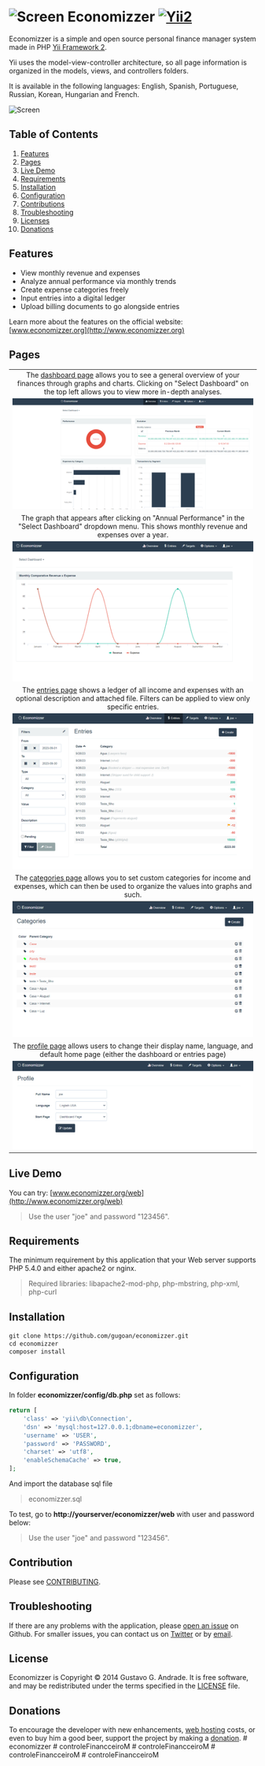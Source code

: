 ![Screen](https://raw.github.com/gugoan/economizzer/master/web/images/favicon-32x32.png) Economizzer
[![Yii2](https://img.shields.io/badge/Powered_by-Yii_Framework-green.svg?style=flat)](http://www.yiiframework.com)
=================================

Economizzer is a simple and open source personal finance manager system made in PHP [Yii Framework 2](http://www.yiiframework.com).

Yii uses the model-view-controller architecture, so all page information is organized in the models, views, and controllers folders.

It is available in the following languages:  English, Spanish, Portuguese, Russian, Korean, Hungarian and French.

![Screen](https://raw.github.com/gugoan/economizzer/master/web/images/screen.png)

Table of Contents
------------
1. [Features](#features)
2. [Pages](#pages)
3. [Live Demo](#demo)
4. [Requirements](#reqs)
5. [Installation](#installation)
6. [Configuration](#config)
7. [Contributions](#contribution)
8. [Troubleshooting](#troubleshooting)
9. [Licenses](#licenses)
10. [Donations](#donations)

Features <a id="features"></a>
------------
- View monthly revenue and expenses
- Analyze annual performance via monthly trends
- Create expense categories freely
- Input entries into a digital ledger
- Upload billing documents to go alongside entries

Learn more about the features on the official website: [www.economizzer.org](http://www.economizzer.org)

Pages <a id="pages"></a>
------------
||
|:--:| 
| The [dashboard page](https://github.com/FreeedTheDolfin/economizzer/tree/9daaf08a530d87cee92ff0f72187daa1701bd179/views/dashboard) allows you to see a general overview of your finances through graphs and charts. Clicking on "Select Dashboard" on the top left allows you to view more in-depth analyses. |
| ![Screen](https://github.com/FreeedTheDolfin/economizzer/blob/c9aa46f0754074b49df4805326cacc6aacf91661/opensource_ss1.png) |
| The graph that appears after clicking on "Annual Performance" in the "Select Dashboard" dropdown menu. This shows monthly revenue and expenses over a year. |
| ![Screen](https://github.com/FreeedTheDolfin/economizzer/blob/c9aa46f0754074b49df4805326cacc6aacf91661/opensource_ss5.png) |
| The [entries page](https://github.com/FreeedTheDolfin/economizzer/tree/9daaf08a530d87cee92ff0f72187daa1701bd179/views/cashbook) shows a ledger of all income and expenses with an optional description and attached file. Filters can be applied to view only specific entries. |
| ![Screen](https://github.com/FreeedTheDolfin/economizzer/blob/c9aa46f0754074b49df4805326cacc6aacf91661/opensource_ss2.png) |
| The [categories page](https://github.com/FreeedTheDolfin/economizzer/tree/9daaf08a530d87cee92ff0f72187daa1701bd179/views/category) allows you to set custom categories for income and expenses, which can then be used to organize the values into graphs and such. |
| ![Screen](https://github.com/FreeedTheDolfin/economizzer/blob/c9aa46f0754074b49df4805326cacc6aacf91661/opensource_ss3.png) |
| The [profile page](https://github.com/FreeedTheDolfin/economizzer/blob/9daaf08a530d87cee92ff0f72187daa1701bd179/views/user/profile.php) allows users to change their display name, language, and default home page (either the dashboard or entries page) |
| ![Screen](https://github.com/FreeedTheDolfin/economizzer/blob/c9aa46f0754074b49df4805326cacc6aacf91661/opensource_ss4.png) |

Live Demo <a id="demo"></a>
------------

You can try: [www.economizzer.org/web](http://www.economizzer.org/web)

> Use the user "joe" and password "123456".


Requirements <a id="reqs"></a>
------------

The minimum requirement by this application that your Web server supports PHP 5.4.0 and either apache2 or nginx.

> Required libraries: libapache2-mod-php, php-mbstring, php-xml, php-curl


Installation <a id="installation"></a>
------------
~~~
git clone https://github.com/gugoan/economizzer.git
cd economizzer
composer install
~~~


Configuration <a id="config"></a>
-------------

In folder **economizzer/config/db.php** set as follows:

```php
return [
    'class' => 'yii\db\Connection',
    'dsn' => 'mysql:host=127.0.0.1;dbname=economizzer',
    'username' => 'USER',
    'password' => 'PASSWORD',
    'charset' => 'utf8',
    'enableSchemaCache' => true,
];
```

And import the database sql file

> economizzer.sql


To test, go to **http://yourserver/economizzer/web** with user and password below:

> Use the user "joe" and password "123456".


Contribution <a id="contribution"></a>
-------------
Please see [CONTRIBUTING](CONTRIBUTING.md).

Troubleshooting <a id="troubleshooting"></a>
-------------
If there are any problems with the application, please [open an issue](https://github.com/gugoan/economizzer/issues) on Github. For smaller issues, you can contact us on [Twitter](https://twitter.com/economizzer) or by [email](gugoan@gmail.com).

License <a id="licenses"></a>
-------------
Economizzer is Copyright © 2014 Gustavo G. Andrade. 
It is free software, and may be redistributed under the terms specified in the
[LICENSE](LICENSE.md) file.


Donations <a id="donations"></a>
-------------
To encourage the developer with new enhancements, [web hosting](http://www.economizzer.org/web/) costs, or even to buy him a good beer, support the project by making a [donation](http://www.economizzer.org/donation.html).
#   e c o n o m i z z e r 
 
 #   c o n t r o l e F i n a n c c e i r o M 
 
 #   c o n t r o l e F i n a n c c e i r o M 
 
 #   c o n t r o l e F i n a n c c e i r o M 
 
 #   c o n t r o l e F i n a n c c e i r o M 
 
 